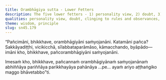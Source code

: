 ```yaml
---
title: Orambhāgiya sutta - Lower Fetters
description: The five lower fetters - 1) personality view, 2) doubt, 3) attachment to rites and rituals, 4) sensual desire, and 5) ill will - are described in brief. The Noble Eightfold Path is the way for direct knowledge, full understanding, complete exhaustion, and giving up of these five lower fetters.
qualities: personality view, doubt, clinging to rules and observances, sensual desire, ill will, cultivation, direct knowledge, complete comprehension
theme: wisdom, principle
slug: sn45.179
---
```


“Pañcimāni, bhikkhave, orambhāgiyāni saṁyojanāni. Katamāni pañca? Sakkāyadiṭṭhi, vicikicchā, sīlabbataparāmāso, kāmacchando, byāpādo—imāni kho, bhikkhave, pañcorambhāgiyāni saṁyojanāni.

Imesaṁ kho, bhikkhave, pañcannaṁ orambhāgiyānaṁ saṁyojanānaṁ abhiññāya pariññāya parikkhayāya pahānāya …pe… ayaṁ ariyo aṭṭhaṅgiko maggo bhāvetabbo”ti.
